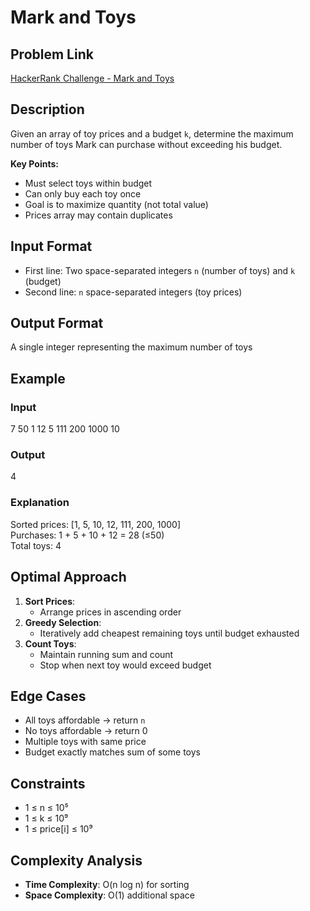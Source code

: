 # Mark and Toys

## Problem Link
[HackerRank Challenge - Mark and Toys](https://www.hackerrank.com/contests/mountblue-technologies/challenges/mark-and-toys)

## Description
Given an array of toy prices and a budget `k`, determine the maximum number of toys Mark can purchase without exceeding his budget.

**Key Points:**
- Must select toys within budget
- Can only buy each toy once
- Goal is to maximize quantity (not total value)
- Prices array may contain duplicates

## Input Format
- First line: Two space-separated integers `n` (number of toys) and `k` (budget)
- Second line: `n` space-separated integers (toy prices)

## Output Format
A single integer representing the maximum number of toys

## Example
### Input
7 50
1 12 5 111 200 1000 10

### Output
4


### Explanation
Sorted prices: [1, 5, 10, 12, 111, 200, 1000]  
Purchases: 1 + 5 + 10 + 12 = 28 (≤50)  
Total toys: 4

## Optimal Approach
1. **Sort Prices**:
   - Arrange prices in ascending order
2. **Greedy Selection**:
   - Iteratively add cheapest remaining toys until budget exhausted
3. **Count Toys**:
   - Maintain running sum and count
   - Stop when next toy would exceed budget

## Edge Cases
- All toys affordable → return `n`
- No toys affordable → return 0
- Multiple toys with same price
- Budget exactly matches sum of some toys

## Constraints
- 1 ≤ n ≤ 10⁵
- 1 ≤ k ≤ 10⁹
- 1 ≤ price[i] ≤ 10⁹


## Complexity Analysis
- **Time Complexity**: O(n log n) for sorting
- **Space Complexity**: O(1) additional space

